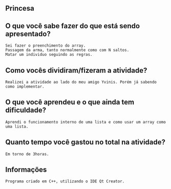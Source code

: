 ## Princesa
## O que você sabe fazer do que está sendo apresentado?
	Sei fazer o preenchimento do array.  
	Passagem da arma, tanto normalmente como com N saltos.
	Matar um individuo seguindo as regras.

## Como vocês dividiram/fizeram a atividade?
	Realizei a atividade ao lado do meu amigo Yvinis. Porém já sabendo como implementar.

## O que você aprendeu e o que ainda tem dificuldade?
	Aprendi o funcionamento interno de uma lista e como usar um array como uma lista.

## Quanto tempo você gastou no total na atividade?
	Em torno de 3horas.

## Informações
	Programa criado em C++, utilizando o IDE Qt Creator.
